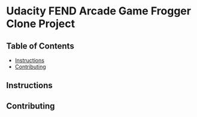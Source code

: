 # Udacity FEND Arcade Game Frogger Clone Project

## Table of Contents

  - [Instructions](#Instructions)
  - [Contributing](#Contributing)

## Instructions

## Contributing
